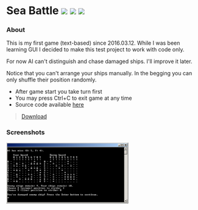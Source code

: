 # Sea Battle <img src="https://img.shields.io/badge/release-v0.7.0-green.svg?style=flat"> <img src="https://img.shields.io/badge/license-MIT-blue.svg?style=flat"> <img src="https://img.shields.io/badge/python-v3.6-blue.svg?style=flat">

### About
This is my first game (text-based) since 2016.03.12. While I was been learning GUI I decided to make this test project to work with code only.

For now AI can't distinguish and chase damaged ships. I'll improve it later.

Notice that you can't arrange your ships manually. In the begging you can only shuffle their position randomly.

- After game start you take turn first
- You may press Ctrl+C to exit game at any time
- Source code available [here](https://github.com/aunmag/sea-battle/)

> [Download](https://github.com/Aunmag/sea-battle/releases/)

### Screenshots
<img src="https://raw.githubusercontent.com/Aunmag/sea-battle/master/screenshots/Sea%20Battle%20v0.7.0%20screenshot%201.jpg" width="320">
